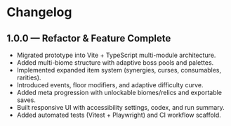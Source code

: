 # Changelog

## 1.0.0 — Refactor & Feature Complete
- Migrated prototype into Vite + TypeScript multi-module architecture.
- Added multi-biome structure with adaptive boss pools and palettes.
- Implemented expanded item system (synergies, curses, consumables, rarities).
- Introduced events, floor modifiers, and adaptive difficulty curve.
- Added meta progression with unlockable biomes/relics and exportable saves.
- Built responsive UI with accessibility settings, codex, and run summary.
- Added automated tests (Vitest + Playwright) and CI workflow scaffold.
